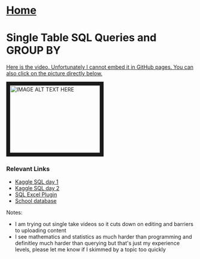 # <a href="https://angelddaz.github.io/bridgetomasters/"> Home </a>

# Single Table SQL Queries and GROUP BY

[Here is the video. Unfortunately I cannot embed it in GitHub pages.
You can also click on the picture directly below.](https://youtu.be/4ZQyFwON9kU)

<a href="http://www.youtube.com/watch?feature=player_embedded&v=4ZQyFwON9kU
" target="_blank"><img src="http://img.youtube.com/vi/4ZQyFwON9kU/0.jpg" 
alt="IMAGE ALT TEXT HERE" width="240" height="180" border="10" /></a>

### Relevant Links
* <a href="https://www.kaggle.com/rtatman/sql-scavenger-hunt-day-1/"> Kaggle SQL day 1 </a> 
* <a href="https://www.kaggle.com/rtatman/sql-scavenger-hunt-day-2/"> Kaggle SQL day 2 </a>  
* <a href="https://www.querystorm.com/"> SQL Excel Plugin </a>  
* <a href="https://github.com/angelddaz/bridgetomasters/blob/master/schooldb.xlsx"> School database </a>   

Notes:
* I am trying out single take videos so it cuts down on editing and barriers to uploading content
* I see mathematics and statistics as much harder than programming and definitley much harder than querying but that's just my experience levels, please let me know if I skimmed by a topic too quickly
